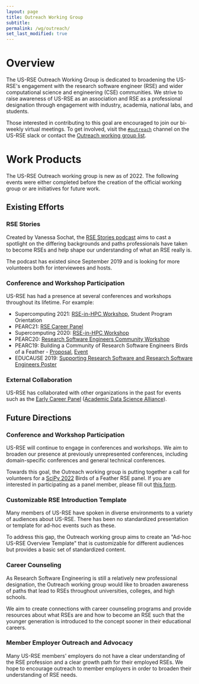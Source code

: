```yaml
---
layout: page
title: Outreach Working Group
subtitle:
permalink: /wg/outreach/
set_last_modified: true
---
```


# Overview

The US-RSE Outreach Working Group is dedicated to broadening the US-RSE's
engagement with the research software engineer (RSE) and wider computational
science and engineering (CSE) communities. We strive to raise awareness of
US-RSE as an association and RSE as a professional designation through
engagement with industry, academia, national labs, and students.

Those interested in contributing to this goal are encouraged to join our
bi-weekly virtual meetings. To get involved, visit the
[`#outreach`](https://usrse.slack.com/messages/outreach) channel on the US-RSE
slack or contact the
<a href="mailto:outreach_wg@us-rse.org">Outreach working group list</a>.

# Work Products

The US-RSE Outreach working group is new as of 2022. The following events were
either completed before the creation of the official working group or are
initiatives for future work.

## Existing Efforts

### RSE Stories

Created by Vanessa Sochat, the [RSE Stories podcast](https://us-rse.org/rse-stories/)
aims to cast a spotlight on the differing backgrounds and paths professionals
have taken to become RSEs and help shape our understanding of what an RSE really is.

The podcast has existed since September 2019 and is looking for more volunteers
both for interviewees and hosts.

### Conference and Workshop Participation

US-RSE has had a presence at several conferences and workshops throughout
its lifetime. For example:

- Supercomputing 2021: [RSE-in-HPC Workshop](https://us-rse.org/rse-hpc-2021/), Student Program Orientation
- PEARC21: [RSE Career Panel](https://us-rse.org/2021-07-20-pearc21-panel/)
- Supercomputing 2020: [RSE-in-HPC Workshop](https://us-rse.org/rse-hpc-2020/)
- PEARC20: [Research Software Engineers Community Workshop](https://us-rse.org/events/2020/2020-07-pearc20/)
- PEARC19: Building a Community of Research Software Engineers Birds of a Feather - [Proposal](https://ssl.linklings.net/conferences/pearc/pearc19_program/views/includes/files/bof111s1.pdf), [Event](https://us-rse.org/events/2019/pearc-2019/)
- EDUCAUSE 2019: [Supporting Research Software and Research Software Engineers Poster](https://events.educause.edu/annual-conference/2019/agenda/supporting-research-software-development)

### External Collaboration

US-RSE has collaborated with other organizations in the past for events
such as the [Early Career Panel](https://academicdatascience.org/cdn/early-career-panel)
([Academic Data Science Alliance](https://academicdatascience.org/)).

## Future Directions

### Conference and Workshop Participation

US-RSE will continue to engage in conferences and workshops. We aim to
broaden our presence at previously unrepresented conferences, including
domain-specific conferences and general technical conferences.

Towards this goal, the Outreach working group is putting together a call for
volunteers for a [SciPy 2022](https://www.scipy2022.scipy.org/) Birds of a
Feather RSE panel. If you are interested in participating as a panel member,
please fill out [this form](https://forms.gle/PUcfcD7LnKVXnZfJ8).

### Customizable RSE Introduction Template

Many members of US-RSE have spoken in diverse environments to a variety of
audiences about US-RSE. There has been no standardized presentation or
template for ad-hoc events such as these.

To address this gap, the Outreach working group
aims to create an "Ad-hoc US-RSE Overview Template" that is customizable for
different audiences but provides a basic set of standardized content.

### Career Counseling

As Research Software Engineering is still a relatively new professional
designation, the Outreach working group would like to broaden awareness of
paths that lead to RSEs throughout universities, colleges, and high schools.

We aim to create connections with career counseling programs and provide
resources about what RSEs are and how to become an RSE such that the younger
generation is introduced to the concept sooner in their educational careers.

### Member Employer Outreach and Advocacy

Many US-RSE members' employers do not have a clear understanding of the RSE
profession and a clear growth path for their employed RSEs. We hope to encourage
outreach to member employers in order to broaden their understanding of RSE
needs.
